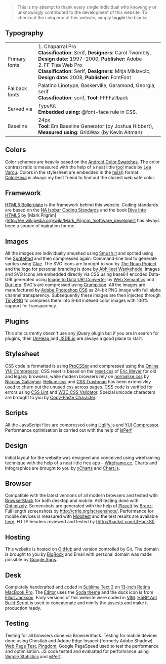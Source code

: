 > This is my attempt to thank every single individual who knowingly or unknowingly contributed to the development of this website. To checkout the colophon of this website, simply <a id="toggle">toggle</a> the blanks.

Typography
----------
<table>
  <tr>
    <td>Primary fonts</td>
    <td>
      1. Chaparral Pro<br>
      <strong>Classification: </strong>Serif, <strong>Designers:</strong> Carol Twombly, <strong>Design date:</strong> 1997-2000, <strong>Publisher:</strong> Adobe<br>
      2. FF Tisa Web Pro<br>
      <strong>Classification: </strong>Serif, <strong>Designers:</strong> Mitja Miklavcic, <strong>Design date:</strong> 2008, <strong>Publisher:</strong> FontFont</strong><br>
    </td>
  </tr>
  <tr>
    <td>Fallback fonts</td>
    <td>
      Palatino Linotype, Baskerville, Garamond, Georgia, serif<br>
      <strong>Classification:</strong> serif, <strong>Tool:</strong> FFFFallback
    </td>
  </tr>
  <tr>
    <td>Served via</td>
    <td>
      TypeKit<br>
      <strong>Embedded using:</strong> @font-face rule in CSS.
    </td>
  </tr>
  <tr>
    <td>Baseline</td>
    <td>
      24px<br>
      <strong>Tool:</strong> Em Baseline Generator (by Joshua Hibbert), <strong>Measured using:</strong> GridWax (by Kevin Altman)                                      
    </td>
  </tr>
</table>

Colors
------
Color schemes are heavily based on the [Android Color Swatches](http://developer.android.com/design/style/color.html). The color contrast ratio is measured with the help of a neat little [tool](http://leaverou.github.com/contrast-ratio/) made by [Lea Varou](http://lea.verou.me/). Colors in the stylesheet are embedded in the [hsla()](http://css-tricks.com/yay-for-hsla/) format. [ColorHexa](http://www.colorhexa.com/) is always my best friend to find out the closest web safe color.

Framework
---------
[HTML5 Boilerplate](http://html5boilerplate.com/) is the framework behind this website. Coding standards are based on the [NA Isobar Coding Standards](http://isobar-idev.github.io/code-standards/) and the book [Dive Into HTML5](http://diveintohtml5.info/) by [Mark Pilgrim](http://en.wikipedia.org/wiki/Mark_Pilgrim_(software_developer) has always been a source of inpiration for me.

Images
------
All the images are individually smushed using [Smush.it](http://www.smushit.com/ysmush.it/) and sprited using the [SpritePad](http://spritepad.wearekiss.com/) and then compressed again. Command-line tool to generate sprites using [Glue](https://github.com/jorgebastida/glue). The SVG Icons are brought to you by [The Noun Project](http://thenounproject.com/) and the logo for personal branding is done by [Abhjijeet Wankehede](http://www.sokratus.in/). Images and SVG Icons are embedded directly via CSS using base64 encoded Data-URI generated using [Image to Data URI Converter](http://websemantics.co.uk/online_tools/image_to_data_uri_convertor/) by [Web Semantics](http://websemantics.co.uk) and [Duri.me](http://duri.me). SVG's are compressed using [Grumpicon](http://www.grumpicon.com/). All the images are manufactured by [Adobe Photoshop CS6](www.adobe.com/in/products/cs6.html) as 24-bit PNG image with full alpha channel transparency. Subsequently these images are then injected through [TinyPNG](http://tinypng.org/) to compress them into 8-bit indexed color images with 100% support for transparency.

Plugins
-------
This site currently doesn't use any jQuery plugin but if you are in search for plugins, then [UnHeap ](http://www.unheap.com/) and [JSDB.io](http://www.jsdb.io/?sort=trending) are always a good place to start.

Stylesheet
----------
CSS code is formatted is using [ProCSSor](http://procssor.com/) and compressed using the [Online YUI Compressor](http://refresh-sf.com/yui/). CSS reset is based on the [reset.css](http://meyerweb.com/eric/tools/css/reset/reset.css) of [Eric Meyer](http://meyerweb.com/) for old and legacy browsers, while modern browsers rely on [normalise.css](http://necolas.github.io/normalize.css/) by [Nicolas Gallagher](http://nicolasgallagher.com/). [Helium-css](https://github.com/geuis/helium-css) and [CSS Trashman](http://www.csstrashman.com/styles/20386) has been extensivley used to churn out the unused css across pages. CSS code is verified for errors using [CSS Lint](http://csslint.net/) and [W3C CSS Validator](http://jigsaw.w3.org/css-validator/). Special unicode characters are brought to you by [Copy-Paste Character](http://copypastecharacter.com/).

Scripts
-------
All the JavaScript files are compressed using [Uglify.js](http://marijnhaverbeke.nl//uglifyjs) and [YUI Compressor](http://refresh-sf.com/yui/). Performance optimisation is carried out with the help of [jsPerf](http://jsperf.com/)

Design
------
Initial layout for the website was designed and conceived using wireframing technique with the help of a neat little free app - [Wireframe.cc](http://wireframe.cc/). Charts and Infographics are brought to you by [xCharts](http://tenxer.github.com/xcharts/) and [Chart.js](http://www.chartjs.org/).

Browser
-------
Compatible with the latest versions of all modern browsers and tested with [BrowserStack](http://www.browserstack.com/) for both desktop and mobile. A/B testing done with [Optimizely](https://www.optimizely.com/). Screenshots are generated with the help of [PlaceIt](http://placeit.breezi.com/) by [Breezi](http://breezi.com/). Full length screenshots by http://ctrlq.org/screenshots/. Performance for mobile devices is measured with [Mobitest](http://mobitest.akamai.com/) and the test results are available [here](http://mobitest.akamai.com/m/results.cgi?testid=130420_FD_10). HTTP headers reviewed and tested by [http://hackst.com/](HackSt).

Hosting
-------
This website is hosted on [GitHub](https://github.com/) and version controlled by Git. The domain is brought to you by [BigRock](http://bigrock.com/) and Email with personal domain was made possible by [Google Apps](http://www.google.com/intl/en/enterprise/apps/business/).

Desk
----
Completely handcrafted and coded in [Sublime Text 3](http://www.sublimetext.com/3) on [13-inch Retina MacBook Pro](http://www.apple.com/in/macbook-pro/specs-retina/). The [Editor](http://blog.alexmaccaw.com/sublime-text) uses the [Soda theme](https://github.com/buymeasoda/soda-theme/) and the dock icon is from [Elliot Jackson](http://dribbble.com/shots/872166-Sublime-Text-2-Replacement-Icon). Early versions of this website were coded in [VIM](http://www.openvim.com/tutorial.html). [H5BP Ant Build Script](https://github.com/h5bp/ant-build-script) is used to concatenate and minify the assests and make it production ready.

Testing
-------
Testing for all browsers done via BrowserStack. Testing for mobile devices done using Ghostlab and Adobe Edge Inspect (formerly Adobe Shadow). [Web Page Test](http://www.webpagetest.org/result/130615_BN_AKW/), [Pingdom](http://tools.pingdom.com/fpt/), Google PageSpeed used to test the performance and optimisation. JS code tested and evaluated for performance using [Simple Statistics](http://macwright.org/simple-statistics/) and [jsPerf](http://jsperf.com/).

